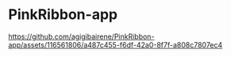 # PinkRibbon-app

https://github.com/agigibairene/PinkRibbon-app/assets/116561806/a487c455-f6df-42a0-8f7f-a808c7807ec4

